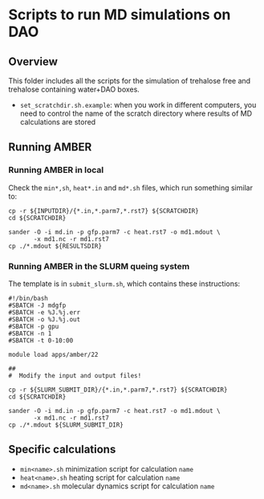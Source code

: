 # Scripts to run MD simulations on DAO

## Overview

This folder includes all the scripts for the simulation of trehalose free and trehalose containing water+DAO boxes. 


* `set_scratchdir.sh.example`: when you work in different computers, you need to control the name of the scratch directory where results of MD calculations are stored

## Running AMBER

### Running AMBER in local

Check the `min*,sh`, `heat*.in` and `md*.sh` files, which run something similar to:

```
cp -r ${INPUTDIR}/{*.in,*.parm7,*.rst7} ${SCRATCHDIR}
cd ${SCRATCHDIR}

sander -O -i md.in -p gfp.parm7 -c heat.rst7 -o md1.mdout \
       -x md1.nc -r md1.rst7
cp ./*.mdout ${RESULTSDIR}
```

### Running AMBER in the SLURM queing system

The template is in `submit_slurm.sh`, which contains these instructions:

```
#!/bin/bash
#SBATCH -J mdgfp
#SBATCH -e %J.%j.err
#SBATCH -o %J.%j.out
#SBATCH -p gpu
#SBATCH -n 1
#SBATCH -t 0-10:00

module load apps/amber/22

##
#  Modify the input and output files!

cp -r ${SLURM_SUBMIT_DIR}/{*.in,*.parm7,*.rst7} ${SCRATCHDIR}
cd ${SCRATCHDIR}

sander -O -i md.in -p gfp.parm7 -c heat.rst7 -o md1.mdout \
       -x md1.nc -r md1.rst7
cp ./*.mdout ${SLURM_SUBMIT_DIR}
```

## Specific calculations

* `min<name>.sh` minimization script for calculation `name`
* `heat<name>.sh` heating script for calculation `name`
* `md<name>.sh` molecular dynamics script for calculation `name`
